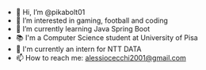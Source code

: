 - 👋 Hi, I’m @pikabolt01
- 👀 I’m interested in gaming, football and coding
- 🌱 I’m currently learning Java Spring Boot
- 📚 I'm a Computer Science student at University of Pisa
- 🏢 I'm currently an intern for NTT DATA
- 📫 How to reach me: alessiocecchi2001@gmail.com

<!---
pikabolt01/pikabolt01 is a ✨ special ✨ repository because its `README.md` (this file) appears on your GitHub profile.
You can click the Preview link to take a look at your changes.
--->

